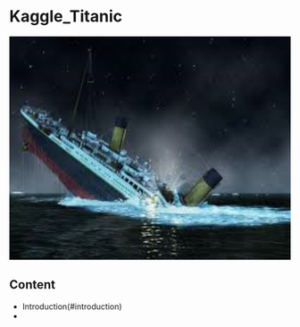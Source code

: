 # Kaggle_Titanic
<div align=center><img width='1000', height='400' src='/Titanic.png' /></div>

## Content
   - Introduction(#introduction)
   - 
